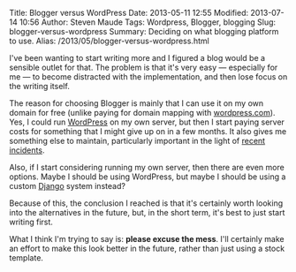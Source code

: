 Title: Blogger versus WordPress
Date: 2013-05-11 12:55
Modified: 2013-07-14 10:56
Author: Steven Maude
Tags: Wordpress, Blogger, blogging
Slug: blogger-versus-wordpress
Summary: Deciding on what blogging platform to use.
Alias: /2013/05/blogger-versus-wordpress.html

I've been wanting to start writing more and I figured a blog would be a
sensible outlet for that. The problem is that it's very easy —
especially for me — to become distracted with the implementation, and
then lose focus on the writing itself.

The reason for choosing Blogger is mainly that I can use it on my own
domain for free (unlike paying for domain mapping with
[wordpress.com](http://wordpress.com/)). Yes, I could run
[WordPress](http://wordpress.org/) on my own server, but then I start
paying server costs for something that I might give up on in a few
months. It also gives me something else to maintain, particularly
important in the light of [recent
incidents](http://arstechnica.com/security/2013/04/huge-attack-on-wordpress-sites-could-spawn-never-before-seen-super-botnet/).

Also, if I start considering running my own server, then there are even
more options. Maybe I should be using WordPress, but maybe I should be
using a custom [Django](https://www.djangoproject.com/) system instead?

Because of this, the conclusion I reached is that it's certainly worth
looking into the alternatives in the future, but, in the short term,
it's best to just start writing first.

What I think I'm trying to say is: **please excuse the mess**. I'll
certainly make an effort to make this look better in the future, rather
than just using a stock template.
